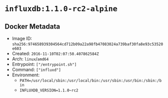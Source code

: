 # `influxdb:1.1.0-rc2-alpine`

## Docker Metadata

- Image ID: `sha256:974658939304564cd712b09a22a98fb47083024a739baf30fa8e93c53520e603`
- Created: `2016-11-10T02:07:50.407862584Z`
- Arch: `linux`/`amd64`
- Entrypoint: `["/entrypoint.sh"]`
- Command: `["influxd"]`
- Environment:
  - `PATH=/usr/local/sbin:/usr/local/bin:/usr/sbin:/usr/bin:/sbin:/bin`
  - `INFLUXDB_VERSION=1.1.0~rc2`
